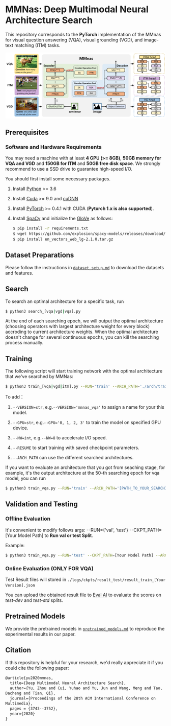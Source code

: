 # MMNas: Deep Multimodal Neural Architecture Search
This repository corresponds to the **PyTorch** implementation of the MMnas for visual question answering (VQA), visual grounding (VGD), and image-text matching (ITM) tasks.

![example-image](misc/pipeline.png?raw=true)

## Prerequisites

### Software and Hardware Requirements

You may need a machine with at least **4 GPU (>= 8GB)**, **50GB memory for VQA and VGD** and **150GB for ITM** and **50GB free disk space**.  We strongly recommend to use a SSD drive to guarantee high-speed I/O.

You should first install some necessary packages.

1. Install [Python](https://www.python.org/downloads/) >= 3.6
2. Install [Cuda](https://developer.nvidia.com/cuda-toolkit) >= 9.0 and [cuDNN](https://developer.nvidia.com/cudnn)
3. Install [PyTorch](http://pytorch.org/) >= 0.4.1 with CUDA (**Pytorch 1.x is also supported**).
4. Install [SpaCy](https://spacy.io/) and initialize the [GloVe](https://github.com/explosion/spacy-models/releases/download/en_vectors_web_lg-2.1.0/en_vectors_web_lg-2.1.0.tar.gz) as follows:

	```bash
	$ pip install -r requirements.txt
	$ wget https://github.com/explosion/spacy-models/releases/download/en_vectors_web_lg-2.1.0/en_vectors_web_lg-2.1.0.tar.gz -O en_vectors_web_lg-2.1.0.tar.gz
	$ pip install en_vectors_web_lg-2.1.0.tar.gz
	```

## Dataset Preparations

Please follow the instructions in [`dataset_setup.md`](./docs/dataset_setup.md) to download the datasets and features.

## Search

To search an optimal architecture for a specific task, run

```bash
$ python3 search_[vqa|vgd|vqa].py
```
At the end of each searching epoch, we will output the optimal architecture (choosing operators with
largest architecture weight for every block) accroding to current architecture weights.
When the optimal architecture doesn't change for several continuous epochs, you can kill the searching process manually.


## Training

The following script will start training network with the optimal architecture that we've searched by MMNas:

```bash
$ python3 train_[vqa|vgd|itm].py --RUN='train' --ARCH_PATH='./arch/train_vqa.json'
```

To add：

1. ```--VERSION=str```, e.g.```--VERSION='mmnas_vqa'``` to assign a name for your this model.

2. ```--GPU=str```, e.g.```--GPU='0, 1, 2, 3'``` to train the model on specified GPU device.

3. ```--NW=int```, e.g.```--NW=8``` to accelerate I/O speed.

<!-- 4. ```--SPLIT={'train', 'train+val', 'train+val+vg'}``` can combine the training datasets as you want. The default training split is ```'train+val+vg'```.  Setting ```--SPLIT='train'```  will trigger the evaluation script to run the validation score after every epoch automatically. -->

4. ```--RESUME``` to start training with saved checkpoint parameters.

5. ```--ARCH_PATH``` can use the different searched architectures.

If you want to evaluate an architecture that you got from seaching stage, for example, it's the output architecture at the 50-th searching epoch for vqa model, you can run

```bash
$ python3 train_vqa.py --RUN='train' --ARCH_PATH='[PATH_TO_YOUR_SEARCHING_LOG]' --ARCH_EPOCH=50
```


## Validation and Testing

### Offline Evaluation

It's convenient to modify follows args: --RUN={'val', 'test'} --CKPT_PATH=[Your Model Path] to **Run val or test Split**.

Example:

```bash
$ python3 train_vqa.py --RUN='test' --CKPT_PATH=[Your Model Path] --ARCH_PATH=[Searched Architecture Path]
```

<!-- You can find all pretrained model in [`pretrained_models.md`](./pretrained_models.md). -->

### Online Evaluation (ONLY FOR VQA)

Test Result files will stored in ```./logs/ckpts/result_test/result_train_[Your Version].json```

You can upload the obtained result file to [Eval AI](https://evalai.cloudcv.org/web/challenges/challenge-page/163/overview) to evaluate the scores on *test-dev* and *test-std* splits.

## Pretrained Models

We provide the pretrained models in [`pretrained_models.md`](./docs/pretrained_models.md) to reproduce the experimental results in our paper.


## Citation

If this repository is helpful for your research, we'd really appreciate it if you could cite the following paper:

```
@article{yu2020mmnas,
  title={Deep Multimodal Neural Architecture Search},
  author={Yu, Zhou and Cui, Yuhao and Yu, Jun and Wang, Meng and Tao, Dacheng and Tian, Qi},
  journal={Proceedings of the 28th ACM International Conference on Multimedia},
  pages = {3743--3752},
  year={2020}
}
```



